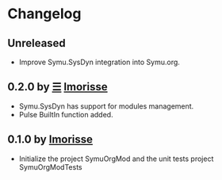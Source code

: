 ﻿# Changelog

## Unreleased

* Improve Symu.SysDyn integration into Symu.org.

## 0.2.0 by  [☰](https://github.com/lmorisse/Symu.SysDyn/compare/v0.2.0..v0.1.0) [lmorisse](https://github.com/lmorisse)
* Symu.SysDyn has support for modules management.
* Pulse BuiltIn function added.

## 0.1.0 by [lmorisse](https://github.com/lmorisse)
* Initialize the project SymuOrgMod and the unit tests project SymuOrgModTests